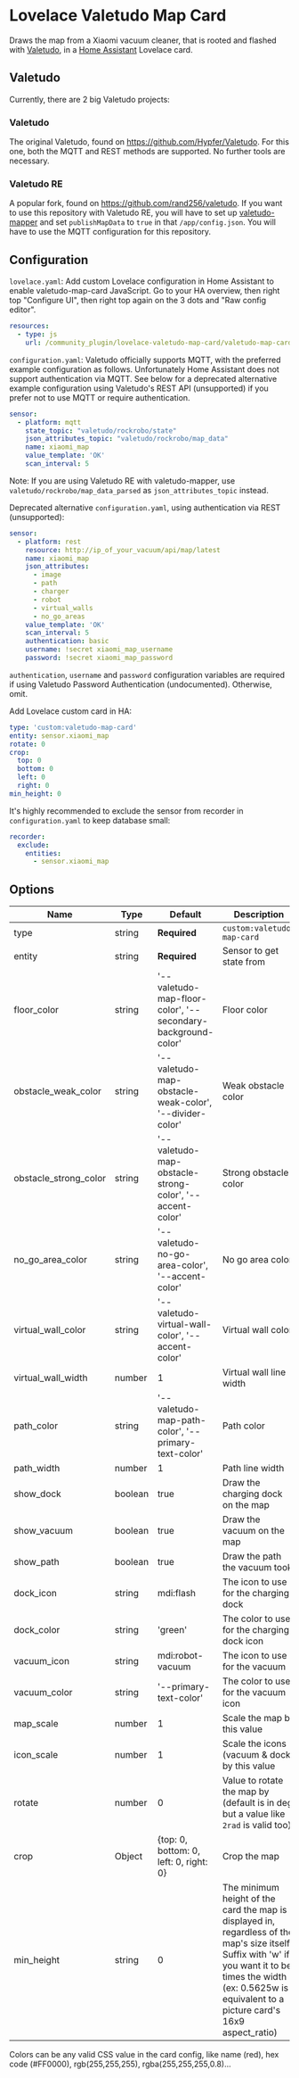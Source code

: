 # Lovelace Valetudo Map Card

Draws the map from a Xiaomi vacuum cleaner, that is rooted and flashed with [Valetudo](https://github.com/Hypfer/Valetudo), in a [Home Assistant](https://www.home-assistant.io/) Lovelace card.

## Valetudo
Currently, there are 2 big Valetudo projects:

### Valetudo
The original Valetudo, found on https://github.com/Hypfer/Valetudo. For this one, both the MQTT and REST methods are supported. No further tools are necessary.

### Valetudo RE
A popular fork, found on https://github.com/rand256/valetudo. If you want to use this repository with Valetudo RE, you will have to set up [valetudo-mapper](https://github.com/rand256/valetudo-mapper) and set `publishMapData` to `true` in that `/app/config.json`. You will have to use the MQTT configuration for this repository.

## Configuration 

`lovelace.yaml`: Add custom Lovelace configuration in Home Assistant to enable valetudo-map-card JavaScript. Go to your HA overview, then right top "Configure UI", then right top again on the 3 dots and "Raw config editor".
```yaml
resources:
  - type: js
    url: /community_plugin/lovelace-valetudo-map-card/valetudo-map-card.js
```

`configuration.yaml`: Valetudo officially supports MQTT, with the preferred example configuration as follows. Unfortunately Home Assistant does not support authentication via MQTT. See below for a deprecated alternative example configuration using Valetudo's REST API (unsupported) if you prefer not to use MQTT or require authentication.
```yaml
sensor:
  - platform: mqtt
    state_topic: "valetudo/rockrobo/state"
    json_attributes_topic: "valetudo/rockrobo/map_data"
    name: xiaomi_map
    value_template: 'OK'
    scan_interval: 5
```
Note: If you are using Valetudo RE with valetudo-mapper, use `valetudo/rockrobo/map_data_parsed` as `json_attributes_topic` instead.

Deprecated alternative `configuration.yaml`, using authentication via REST (unsupported):
```yaml
sensor:
  - platform: rest
    resource: http://ip_of_your_vacuum/api/map/latest
    name: xiaomi_map
    json_attributes:
      - image
      - path
      - charger
      - robot
      - virtual_walls
      - no_go_areas
    value_template: 'OK'
    scan_interval: 5
    authentication: basic
    username: !secret xiaomi_map_username
    password: !secret xiaomi_map_password
```

`authentication`, `username` and `password` configuration variables are required if using Valetudo Password Authentication (undocumented). Otherwise, omit.

Add Lovelace custom card in HA:
```yaml
type: 'custom:valetudo-map-card'
entity: sensor.xiaomi_map
rotate: 0
crop:
  top: 0
  bottom: 0
  left: 0
  right: 0
min_height: 0
```

It's highly recommended to exclude the sensor from recorder in `configuration.yaml` to keep database small:
```yaml
recorder:
  exclude:
    entities:
      - sensor.xiaomi_map
```

## Options
| Name | Type | Default | Description
| ---- | ---- | ------- | -----------
| type | string | **Required** | `custom:valetudo-map-card`
| entity | string | **Required** | Sensor to get state from
| floor_color | string | '--valetudo-map-floor-color', '--secondary-background-color' | Floor color
| obstacle_weak_color | string | '--valetudo-map-obstacle-weak-color', '--divider-color' | Weak obstacle color
| obstacle_strong_color | string | '--valetudo-map-obstacle-strong-color', '--accent-color' | Strong obstacle color
| no_go_area_color | string | '--valetudo-no-go-area-color', '--accent-color' | No go area color
| virtual_wall_color | string | '--valetudo-virtual-wall-color', '--accent-color' | Virtual wall color
| virtual_wall_width | number | 1 | Virtual wall line width
| path_color | string | '--valetudo-map-path-color', '--primary-text-color' | Path color
| path_width | number | 1 | Path line width
| show_dock | boolean | true | Draw the charging dock on the map
| show_vacuum | boolean | true | Draw the vacuum on the map
| show_path | boolean | true | Draw the path the vacuum took
| dock_icon | string | mdi:flash | The icon to use for the charging dock
| dock_color | string | 'green' | The color to use for the charging dock icon
| vacuum_icon | string | mdi:robot-vacuum | The icon to use for the vacuum
| vacuum_color | string | '--primary-text-color' | The color to use for the vacuum icon
| map_scale | number | 1 | Scale the map by this value
| icon_scale | number | 1 | Scale the icons (vacuum & dock) by this value
| rotate | number | 0 | Value to rotate the map by (default is in deg, but a value like `2rad` is valid too)
| crop | Object | {top: 0, bottom: 0, left: 0, right: 0} | Crop the map
| min_height | string | 0 | The minimum height of the card the map is displayed in, regardless of the map's size itself. Suffix with 'w' if you want it to be times the width (ex: 0.5625w is equivalent to a picture card's 16x9 aspect_ratio)

Colors can be any valid CSS value in the card config, like name (red), hex code (#FF0000), rgb(255,255,255), rgba(255,255,255,0.8)...
